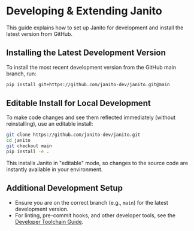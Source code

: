 # Developing & Extending Janito

This guide explains how to set up Janito for development and install the latest version from GitHub.

## Installing the Latest Development Version

To install the most recent development version from the GitHub main branch, run:

```bash
pip install git+https://github.com/janito-dev/janito.git@main
```

## Editable Install for Local Development

To make code changes and see them reflected immediately (without reinstalling), use an editable install:

```bash
git clone https://github.com/janito-dev/janito.git
cd janito
git checkout main
pip install -e .
```

This installs Janito in "editable" mode, so changes to the source code are instantly available in your environment.

## Additional Development Setup

- Ensure you are on the correct branch (e.g., `main`) for the latest development version.
- For linting, pre-commit hooks, and other developer tools, see the [Developer Toolchain Guide](../meta/developer_toolchain.md).
